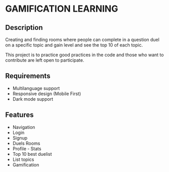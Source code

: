 # GAMIFICATION LEARNING

## Description

Creating and finding rooms where people can complete in a question duel on a specific topic and gain level and see the top 10 of each topic.

This project is to practice good practices in the code and those who want to contribute are left open to participate.

## Requirements 

- Multilanguage support
- Responsive design (Mobile First)
- Dark mode support

## Features

- Navigation
- Login
- Signup
- Duels Rooms 
- Profile - Stats
- Top 10 best duelist
- List topics
- Gamification




